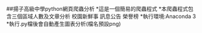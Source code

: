 ##揚子高級中學python網頁爬蟲分析
  *這是一個簡易的爬蟲程式
  *本爬蟲程式包含三個區域人數及文章分析
     校園新鮮事 訊息公告 榮譽榜
  *執行環境:Anaconda 3
  *執行.py檔後會自動產生圖表分析(檔名預設png)
  
